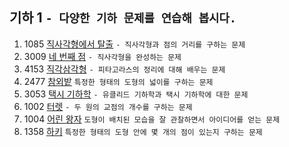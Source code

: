 기하 1 ```- 다양한 기하 문제를 연습해 봅시다.```
---
1. 1085 [직사각형에서 탈출](https://www.acmicpc.net/problem/1085)
    ```- 직사각형과 점의 거리를 구하는 문제```
2. 3009 [네 번째 점](https://www.acmicpc.net/problem/3009)
    ```- 직사각형을 완성하는 문제```
3. 4153	[직각삼각형](https://www.acmicpc.net/problem/4153)
    ```- 피타고라스의 정리에 대해 배우는 문제```
4. 2477 [참외밭](https://www.acmicpc.net/problem/2477)
    ```특정한 형태의 도형의 넓이를 구하는 문제```
5. 3053	[택시 기하학](https://www.acmicpc.net/problem/3053)
    ```- 유클리드 기하학과 택시 기하학에 대한 문제```
6. 1002	[터렛](https://www.acmicpc.net/problem/1002)
    ```- 두 원의 교점의 개수를 구하는 문제```
7. 1004 [어린 왕자](https://www.acmicpc.net/problem/1004)
    ```도형이 배치된 모습을 잘 관찰하면서 아이디어를 얻는 문제```
8. 1358 [하키](https://www.acmicpc.net/problem/1358)
    ```특정한 형태의 도형 안에 몇 개의 점이 있는지 구하는 문제```